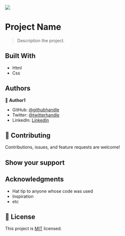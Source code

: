 ![](https://img.shields.io/badge/Microverse-blueviolet)

# Project Name

> Description the project.


## Built With

- Html
- Css


## Authors

👤 **Author1**

- GitHub: [@githubhandle](https://github.com/githubhandle)
- Twitter: [@twitterhandle](https://twitter.com/twitterhandle)
- LinkedIn: [LinkedIn](https://linkedin.com/in/linkedinhandle)


## 🤝 Contributing

Contributions, issues, and feature requests are welcome!

## Show your support

## Acknowledgments

- Hat tip to anyone whose code was used
- Inspiration
- etc

## 📝 License

This project is [MIT](./LICENSE) licensed.

